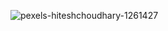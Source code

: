 ![pexels-hiteshchoudhary-1261427](https://github.com/AkashSingh1141144/Node_Js_And_ExpressJS/assets/147084128/2597fc63-dafe-49f6-b8c6-c5987159edfc)

